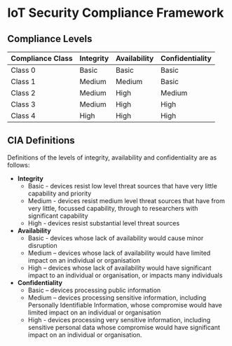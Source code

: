 # IoT Security Compliance Framework

## Compliance Levels
| Compliance Class  | Integrity | Availability  | Confidentiality|
|-------------------|-----------|---------------|----------------|
| Class 0           | Basic     |   Basic       |   Basic        |
| Class 1           | Medium    |   Medium      |   Basic        |
| Class 2           | Medium    |   High        |   Medium       |
| Class 3           | Medium    |   High        |   High         |
| Class 4           | High      |   High        |   High         |

## CIA Definitions
Definitions of the levels of integrity, availability and confidentiality are as follows:
* **Integrity**
    - Basic - devices resist low level threat sources that have very little capability and priority
    - Medium - devices resist medium level threat sources that have from very little, focussed capability, through to researchers with significant capability
    - High - devices resist substantial level threat sources
* **Availability**
    - Basic - devices whose lack of availability would cause minor disruption
    - Medium – devices whose lack of availability would have limited impact on an individual or organisation
    - High – devices whose lack of availability would have significant impact to an individual or organisation, or impacts many individuals
* **Confidentiality**
    - Basic – devices processing public information
    - Medium – devices processing sensitive information, including Personally Identifiable Information, whose compromise would have limited impact on an individual or organisation
    - High - devices processing very sensitive information, including sensitive personal data whose compromise would have significant impact on an individual or organisation.